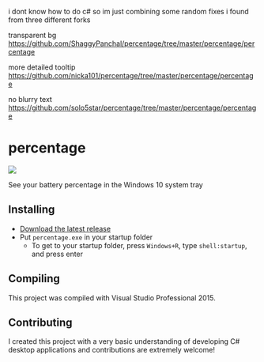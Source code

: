 i dont know how to do c# so im just combining some random fixes i found from three different forks

transparent bg https://github.com/ShaggyPanchal/percentage/tree/master/percentage/percentage

more detailed tooltip https://github.com/nicka101/percentage/tree/master/percentage/percentage

no blurry text https://github.com/solo5star/percentage/tree/master/percentage/percentage

# percentage

![](https://raw.githubusercontent.com/kas/percentage/master/percentage.png)

See your battery percentage in the Windows 10 system tray

## Installing

* [Download the latest release](https://github.com/kas/percentage/releases)
* Put `percentage.exe` in your startup folder
  * To get to your startup folder, press `Windows+R`, type `shell:startup`, and press enter

## Compiling

This project was compiled with Visual Studio Professional 2015.

## Contributing

I created this project with a very basic understanding of developing C# desktop applications and contributions are extremely welcome!
